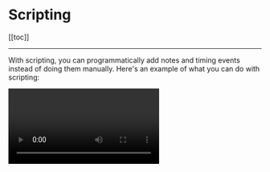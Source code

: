 # Scripting

[[toc]]

---

With scripting, you can programmatically add notes and timing events instead of doing them manually.
Here's an example of what you can do with scripting:

<video controls="controls" src="./assets/scripting/scripting-demo.mp4"/>

## Examples

When scripting, you can paste your script into the javascript console. Here are some examples to get you started.

### Adding new notes

This script creates 16 new notes in a 1234 pattern.
```ts
const chart = app.chartManager.loadedChart
const newNotes = []

for (let i = 0; i < 16; i++) {
  newNotes.push({
    type: "Tap",
    beat: i,
    col: i % 4
  })
}

chart.addNotes(newNotes)
```

### Repeating a section

This script grabs the notes in the first 4 beats and copies them 4 beats later.

```ts
const chart = app.chartManager.loadedChart

const newNotes = chart.notedata
                  .filter(note => note.beat < 4) // only select notes that are in the first 4 beats
                  .map(note => {
                    return {
                      ...note,
                      beat: note.beat + 4 // shift each note by 4 beats
                    }
                  })

chart.addNotes(newNotes)
```

### Stutter gimmicks

Using **BPMS** and **STOPS**

Note that this method may cause desync issues since STOPS are limited to 1ms intervals.

```ts
function stutterStops(beat, length, factor = 2) {
  const chart = app.chartManager.loadedChart
  const td = chart.timingData

  // Grab the current bpm
  const bpm = td.getEventAtBeat("BPMS", beat).value
  const newBPM = bpm * factor

  // Grab all notes in the area
  const notes = chart.notedata.filter(note => note.beat >= beat && note.beat < beat + length)

  // Convert notes to rows (in case there are jumps)
  const rows = new Set(notes.map(note => note.beat))
  const uniqueBeats = [...rows.values()].sort((a, b) => a - b)

  const events = []

  events.push({ // add the new bpm
    type: "BPMS",
    value: newBPM,
    beat: beat
  })

  events.push({ // revert back to old bpm
    type: "BPMS",
    value: bpm,
    beat: notes.at(-1).beat
  })

  for (let i = 0; i < uniqueBeats.length - 1; i++) {
    const beatsToNextNote = uniqueBeats[i+1] - uniqueBeats[i]
    const timeToNextNote = beatsToNextNote * 60 / bpm
    const travelTime = beatsToNextNote * 60 / newBPM // find the amount of time elapsed when moving normally
    const stopLength = timeToNextNote - travelTime
    events.push({ // add the new stop
      type: "STOPS",
      value: stopLength,
      beat: uniqueBeats[i],
    })
  }
  td.insert(events)
}

```
<video controls="controls" src="./assets/scripting/stutter-stops.mp4"/>

Using **SCROLLS**

This does not introduce any timing issues.
Note that this method will only work in SM5 variants of the game.

```ts
function stutterScrolls(beat, length, factor = 2) {
  const chart = app.chartManager.loadedChart
  const td = chart.timingData

  // Grab all notes in the area
  const notes = chart.notedata.filter(note => note.beat >= beat && note.beat < beat + length)

  // Convert notes to rows (in case there are jumps)
  const rows = new Set(notes.map(note => note.beat))
  const uniqueBeats = [...rows.values()].sort((a, b) => a - b)

  const events = []

  for (let i = 0; i < uniqueBeats.length - 1; i++) {
    const beatsToNextNote = uniqueBeats[i+1] - uniqueBeats[i]
    events.push({ // stop
      type: "SCROLLS",
      value: 0,
      beat: uniqueBeats[i],
    })

    events.push({ // go fast
      type: "SCROLLS",
      value: factor,
      beat: uniqueBeats[i] + (1 - 1 / factor) * beatsToNextNote,
    })
  }

  events.push({  // Revert to normal
    type: "SCROLLS",
    value: 1,
    beat: uniqueBeats.at(-1),
  })

  td.insert(events)
}

```
<video controls="controls" src="./assets/scripting/stutter-scrolls.mp4"/>



## Notedata Objects

Partial notedata objects contain only the important properties of each note, like note type and beat.
You will most likely be working with Partial objects instead of normal ones.

```ts
type PartialNotedata = PartialNotedataEntry[]

type NoteType = "Tap" | "Hold" | "Roll" | "Mine" | "Lift" | "Fake"

interface PartialTapNotedataEntry {
  beat: number
  col: number // note that colums are 0-indexed in SMEditor
  type: NoteType
  notemods?: string // unsupported for now
  keysounds?: string // unsupported for now
}

interface PartialHoldNotedataEntry extends PartialTapNotedataEntry {
  hold: number
}

type PartialNotedataEntry =
  | PartialTapNotedataEntry
  | PartialHoldNotedataEntry
```
---
Normal notedata objects have extra computed properties for caching purposes, such as the second and quantization.

```ts
type Notedata = NotedataEntry[]
interface ExtraNotedata {
  warped: boolean
  fake: boolean
  second: number
  quant: number
  gameplay?: { // object for working with play mode
    hideNote: boolean
    hasHit: boolean
  }
  parity?: string // object for working with Parity Generation
}

type TapNotedataEntry = PartialTapNotedataEntry & ExtraNotedata
type HoldNotedataEntry = PartialHoldNotedataEntry &
  ExtraNotedata & {
    gameplay?: {
      lastHoldActivation: number
      droppedHoldBeat: number
    }
  }
type NotedataEntry = TapNotedataEntry | HoldNotedataEntry
```

## Simfile

This object can be accessed through `app.chartManager.loadedSM`.

### Types
```ts
type SimfileProperty = "TITLE" | "SUBTITLE" | "ARTIST" | "TITLETRANSLIT" | "SUBTITLETRANSLIT" | "ARTISTTRANSLIT" |
                       "GENRE" | "CREDIT" | "ORIGIN" | "BACKGROUND" | "BANNER" | "MUSIC" | "CDTITLE" | "JACKET" |
                       "DISCIMAGE" | "CDIMAGE" | "PREVIEW" | "LYRICSPATH" | "SAMPLESTART" | "SAMPLELENGTH" |
                       "SELECTABLE"
class Simfile {
  charts: Record<string, Chart[]> // A Record from gameType IDs to lists of charts
  other_properties: { [key: string]: string } // any other properties that could not be parsed
  properties: { [key in SimfileProperty]?: string } // map of all valid properties that were parsed
  timingData: SimfileTimingData // timing data specific to the simfile

  unloadedCharts: (string | { [key: string]: string })[] = // any charts that could not be loaded (unsupported game types)
}
```

### Methods

```ts
addChart(chart: Chart): void
```
Adds a new chart to the simfile.
```ts
removeChart(chart: Chart): boolean
```
Removes a chart from the simfile. Returns true if the operation succeeded.

## Chart

This object can be accessed through `app.chartManager.loadedChart`.

### Types

```ts
interface Chart {
  gameType: GameType // the game type associated with this chart

  description: string // DESCRIPTION
  difficulty: "Beginner" | "Easy" | "Medium" | "Hard" | "Challenge" | "Edit" // DIFFICULTY
  meter: number // METER
  meterF: number // METERF
  radarValues: string // RADARVALUES
  chartName: string // CHARTNAME
  chartStyle: string // CHARTSTYLE
  credit: string // CREDIT
  music?: string // chart-specific audio file. leave blank for the simfile audio file

  timingData: ChartTimingData // timing data specific to the chart
  sm: Simfile // the simfile this chart belongs to

  other_properties: { [key: string]: string } // any other properties that could not be parsed

  notedata: Notedata // the notedata of this chart
}
```

### Methods

```ts
addNote(note: PartialNotedataEntry, callListeners = true): NotedataEntry
```
Adds a note to the current chart. Returns the computed note. If callListeners is
off, will not trigger any post editing effects, such as computing note count stats.

```ts
addNotes(notes: PartialNotedataEntry[], callListeners = true): NotedataEntry[]
```
Adds notes to the current chart. Returns all the computed notes. If callListeners is
off, will not trigger any post editing effects, such as computing note count stats.

```ts
removeNote(note: PartialNotedataEntry, callListeners = true): NotedataEntry | undefined
```
Removes a note in the current notedata. Returns the computed removed note
if it exists. If callListeners is
off, will not trigger any post editing effects, such as computing note count stats.

```ts
removeNotes(notes: PartialNotedataEntry[], callListeners = true): NotedataEntry[]
```
Removes notes in the current notedata. Returns all computed removed note
if they exist. If callListeners is
off, will not trigger any post editing effects, such as computing note count stats.

```ts
setNotedata(notedata: Notedata): void
```
Replaces the current notedata with a new one.


```ts
modifyNote(note: PartialNotedataEntry, properties: Partial<NotedataEntry>, callListeners = true): NotedataEntry
```
Modifies a note by replacing its properties with a new set of properties. If callListeners is
off, will not trigger any post editing effects, such as computing note count stats.

```ts
computeNote(note: PartialNotedataEntry): NotedataEntry
```
Computes the second and quantization of the note, as well as if the note is
warped or faked.

## TimingData

There are two types of TimingData which represent data
specific to a certain object: `SimfileTimingData` and `ChartTimingData`. `SimfileTimingData`
stores simfile-specific timing data, while `ChartTimingData` stores chart-specific timing data.

A timing column represents a list of timing events with the same type. When finding timing columns
to use, the game will first search for timing columns in `ChartTimingData`. If there is no
column present, it will fallback to the `SimfileTimingData`.

You will most likely be operating on the `ChartTimingData`.

Modifying timing columns will default to the simfile-specific one, unless there is already a chart-specific
column present or if the events added are specific marked as chart-specific.

---

There are two main types of timing events: **continuing** and **instant** events.
**Continuing** events persist until another timing event occurs, such as
BPMS, SCROLLS, and SPEEDS.
**Instant** events do not persist after the event has occured, such as
STOPS and WARPS.

### Types

```ts
type TimingEventType = "BPMS" | "STOPS" | "WARPS" | "DELAYS" | "LABELS" |
                              "SPEEDS" | "SCROLLS" | "TICKCOUNTS" | "TIMESIGNATURES" |
                              "COMBOS" | "FAKES" | "ATTACKS" | "BGCHANGES" | "FGCHANGES"
type TimingType = "OFFSET" | TimingEventType

// Timing event types

interface BPMTimingEvent {
  type: "BPMS"
  beat: number
  value: number
}
interface StopTimingEvent {
  type: "STOPS"
  beat: number
  value: number
}
interface WarpTimingEvent {
  type: "WARPS"
  beat: number
  value: number
}
interface DelayTimingEvent {
  type: "DELAYS"
  beat: number
  value: number
}
interface ScrollTimingEvent {
  type: "SCROLLS"
  beat: number
  value: number
}
interface TickCountTimingEvent {
  type: "TICKCOUNTS"
  beat: number
  value: number
}
interface FakeTimingEvent {
  type: "FAKES"
  beat: number
  value: number
}
interface LabelTimingEvent {
  type: "LABELS"
  beat: number
  value: string
}
interface SpeedTimingEvent {
  type: "SPEEDS"
  beat: number
  value: number
  delay: number
  unit: "B" | "T"
}
interface TimeSignatureTimingEvent {
  type: "TIMESIGNATURES"
  beat: number
  upper: number
  lower: number
}
interface ComboTimingEvent {
  type: "COMBOS"
  beat: number
  hitMult: number
  missMult: number
}
interface AttackTimingEvent {
  type: "ATTACKS"
  second: number
  endType: "LEN" | "END"
  value: number
  mods: string
}
interface BGChangeTimingEvent {
  type: "BGCHANGES"
  beat: number
  file: string
  updateRate: number
  crossFade: boolean
  stretchRewind: boolean
  stretchNoLoop: boolean
  effect: string
  file2: string
  transition: string
  color1: string
  color2: string
}
interface FGChangeTimingEvent {
  type: "FGCHANGES"
  beat: number
  file: string
  updateRate: number
  crossFade: boolean
  stretchRewind: boolean
  stretchNoLoop: boolean
  effect: string
  file2: string
  transition: string
  color1: string
  color2: string
}

type TimingEvent =
  | BPMTimingEvent
  | StopTimingEvent
  | WarpTimingEvent
  | DelayTimingEvent
  | ScrollTimingEvent
  | TickCountTimingEvent
  | FakeTimingEvent
  | LabelTimingEvent
  | SpeedTimingEvent
  | TimeSignatureTimingEvent
  | ComboTimingEvent
  | AttackTimingEvent
  | BGChangeTimingEvent
  | FGChangeTimingEvent

// Cached timing events have extra properties that are calculated.

export type Cached<T extends TimingEvent> = T & {
  beat: number
  second: number
  isChartTiming: boolean
}

interface TimingColumn<Event extends TimingEvent> {
  type: TimingEventType
  events: Cached<Event>[]
}
```

### TimingData Methods

```ts
getTimingData(types?: TimingEventType[]): Cached<TimingEvent>[]
```

Returns all events with the given type names. If no types are given, returns all timing events.

```ts
getEventAtBeat(
  type: TimingEventType,
  beat: number,
  useDefault = true
): Cached<TimingEvent> | undefined
```

Returns the timing event with the given type at a given beat. For continuing events, returns the
event that is active at the specified beat. If there are no events, returns a default event if useDefault
is enabled.

For instant events, only returns an event if there is an event on the exact beat specified.

```ts
setOffset(offset: number): void
```

Sets the offset for this timing data. When used on a `ChartTimingData`, sets the chart-specific offset.

```ts
getBeatFromSeconds(seconds: number): number
```

Returns the beat corresponding to the given second.

```ts
getSecondsFromBeat(
    beat: number,
    option?: "noclamp" | "before" | "after" | ""
): number
```

Returns the second corresponding to the given beat.
Options:
- noclamp: allow negative bpms to count backwards in time
- before: get the second before STOPS/DELAYS
- after: get the second after STOPS/DELAYS

```ts
isBeatWarped(beat: number): boolean
```
Returns true if the beat given is in a warped section.

```ts
isBeatFaked(beat: number): boolean
```
Returns true if the beat given is in a faked section.

```ts
getMeasure(beat: number): number
```
Returns the measure number at the given beat.

```ts
getDivisionLength(beat: number): number
```
Returns the division length at the given beat. In x/**4**, the division length is 1, while in x/**8**, it is 0.5.

```ts
getMeasureLength(beat: number): number
```
Returns the length of a measure at the given beat.

```ts
getBeatOfMeasure(measure: number): number
```
Returns the beat number of the current measure. For example, if the time signature was 4/4, beat 5 would return 1,
since it is the second beat (0-indexed) of measure 1.

```ts
getBeatFromMeasure(measure: number): number
```
Returns the beat at the given measure number.

```ts
getDivisionOfMeasure(measure: number): number
```
Returns the division number of the current measure. For example, if the time signature was 6/8, beat 1 would return 2,
since it is the third division (0-indexed) of measure 0 (beat 0, beat 0.5, beat 1).

```ts
getEffectiveBeat(beat: number): number
```
Returns the effective beat at the given beat. The effective beat is what is used when calculating **SCROLLS**.

```ts
getBeatFromEffectiveBeat(effBeat: number): number
```
Returns the beat at the given effective beat. This method may not work when dealing with negative **SCROLLS**
since there can be two beats with the same effective beat.

```ts
getSpeedMult(beat: number, seconds: number): number
```
Returns the speed multiplier at the given beat and second. The speed multiplier is affected by **SPEEDS**.

```ts
reloadCache(types: TimingType[] = []): number
```
Reloads all caches in the timing data object. When specified, only refreshes caches relating to the given
types.

You may want to use this method if you are editing the timing columns directly without using
the given insert/delete methods.

### ChartTimingData Methods

```ts
getColumn(type: TimingEventType): TimingColumn
```

Returns the timing column with the given type. If there is no chart-specific timing column, will return the
simfile-specific timing column instead.

```ts
insert(events: TimingEvent[]): void
```

Inserts the given timing events into the timing data. If an event has `isChartTiming` set to true, it will be
added to the corresponding chart-specific timing column and the column will be used.


```ts
modify(events: [TimingEvent, TimingEvent][]): void
```

For each pair of events, replaces the first timing event with the second one.


```ts
delete(events: TimingEvent[]): void
```

Deletes the given timing events.

```ts
getOffset(): number
```

Returns the chart offset, if there is one. Otherwise, returns the simfile offset.

```ts
usesChartTiming(): boolean
```

Returns true if chart-specific timing data is present.

```ts
hasChartOffset(): boolean
```

Returns true if chart-specific offset is used.

```ts
isPropertyChartSpecific(type: TimingEventType): boolean
```

Returns true if the timing column with the given type is chart-specific.

### SimfileTimingData Methods

```ts
getColumn(type: TimingEventType): TimingColumn
```

Returns the timing column with the given type.

```ts
insert(events: TimingEvent[]): void
```

Inserts the given timing events into the timing data.


```ts
modify(events: [TimingEvent, TimingEvent][]): void
```

For each pair of events, replaces the first timing event with the second one.


```ts
delete(events: TimingEvent[]): void
```

Deletes the given timing events.

```ts
getOffset(): number
```

Returns the simfile offset.